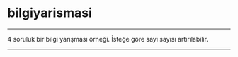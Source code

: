 # bilgiyarismasi

**************    

4 soruluk bir bilgi yarışması örneği. İsteğe göre sayı sayısı artırılabilir.

**************
